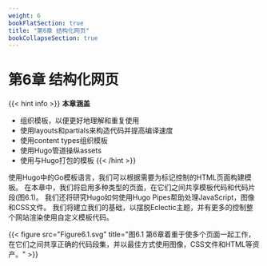 ```yaml
---
weight: 6
bookFlatSection: true
title: "第6章 结构化网页"
bookCollapseSection: true
---
```


# 第6章 结构化网页

{{< hint info >}}
**本章涵盖**

- 组织模板，以便更好地理解和重复使用
- 使用layouts和partials来构造代码并提高编译速度
- 使用content types组织模板
- 使用Hugo管道操纵assets
- 使用与Hugo打包的模板
{{< /hint >}}

使用Hugo中的Go模板语言，我们可以根据需要为标记控制的HTML页面构建模板。 在本章中，我们将启用多种类型的页面，在它们之间共享模板代码和代码片段(图6.1)。 我们还将研究Hugo如何使用Hugo Pipes帮助处理JavaScript，图像和CSS文件。 我们将建立我们的基础，以摆脱Eclectic主题，并有更多的控制整个网站渲染使用自定义模板代码。

{{< figure src="Figure6.1.svg" title="图6.1 第6章着重于使多个页面一起工作，在它们之间共享正确的代码段集，并以最佳方式使用图像，CSS文件和HTML等资产。" >}}
